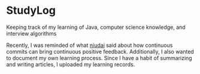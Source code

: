 # StudyLog
Keeping track of my learning of Java, computer science knowledge, and interview algorithms

Recently, I was reminded of what [niudai](https://github.com/niudai/How-to-be-a-good-programmer/blob/e54c22dd3c412ab46c074c723bb70547ccd8887d/doc/abilities/ability_task_driven.md) said about how continuous commits can bring continuous positive feedback. Additionally, I also wanted to document my own learning process. Since I have a habit of summarizing and writing articles, I uploaded my learning records.

 
